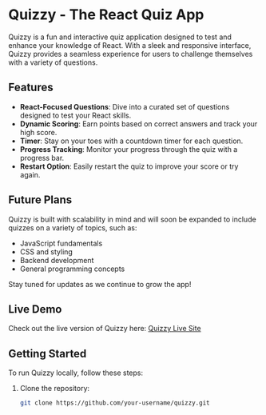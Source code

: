 # Quizzy - The React Quiz App

Quizzy is a fun and interactive quiz application designed to test and enhance your knowledge of React. With a sleek and responsive interface, Quizzy provides a seamless experience for users to challenge themselves with a variety of questions.

## Features

- **React-Focused Questions**: Dive into a curated set of questions designed to test your React skills.
- **Dynamic Scoring**: Earn points based on correct answers and track your high score.
- **Timer**: Stay on your toes with a countdown timer for each question.
- **Progress Tracking**: Monitor your progress through the quiz with a progress bar.
- **Restart Option**: Easily restart the quiz to improve your score or try again.

## Future Plans

Quizzy is built with scalability in mind and will soon be expanded to include quizzes on a variety of topics, such as:

- JavaScript fundamentals
- CSS and styling
- Backend development
- General programming concepts

Stay tuned for updates as we continue to grow the app!

## Live Demo

Check out the live version of Quizzy here: [Quizzy Live Site](https://quizzy-dun.vercel.app/)

## Getting Started

To run Quizzy locally, follow these steps:

1. Clone the repository:
   ```bash
   git clone https://github.com/your-username/quizzy.git
   ```
